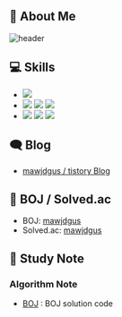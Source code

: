 ## 👋 About Me

![header](https://capsule-render.vercel.app/api?type=waving&color=timeGradient&height=240&section=header&text=Hi,%20I'm%20jeonghyeon%20Kim%20🥕&fontSize=36&animation=fadeIn&fontAlignY=36)

## 💻 Skills

- <img src="https://img.shields.io/badge/Python-3766AB?style=flat&logo=Python&logoColor=white"/>
- <img src="https://img.shields.io/badge/Pytorch-4424FE?style=flat&logo=Pytorch&logoColor=white"> <img src="https://img.shields.io/badge/Tensorflow-FF7F00?style=flat&logo=Tensorflow&logoColor=white"> <img src="https://img.shields.io/badge/Keras-FF3232?style=flat&logo=Keras&logoColor=white"> 
- <img src="https://img.shields.io/badge/Numpy-1E8449?style=flat&logo=Numpy&logoColor=white"> <img src="https://img.shields.io/badge/Pandas-6E12CB?style=flat&logo=Pandas&logoColor=white"> <img src="https://img.shields.io/badge/OpenCV-0C70F2?style=flat&logo=OpenCV&logoColor=white"> 


## 🗨 Blog

- [mawjdgus / tistory Blog](https://mawjdgus.tistory.com)

## 📃 BOJ / Solved.ac

- BOJ: [mawjdgus](https://www.acmicpc.net/user/mawjdgus)
- Solved.ac: [mawjdgus](https://solved.ac/profile/mawjdgus)

## 📁 Study Note

### Algorithm Note

- [BOJ](https://github.com/mawjdgus/BOJ) : BOJ solution code

